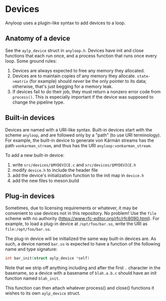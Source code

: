 Devices
=======

Anyloop uses a plugin-like syntax to add devices to a loop.


Anatomy of a device
-------------------

See the `aylp_device` struct in `anyloop.h`. Devices have init and close
functions that each run once, and a process function that runs once every loop.
Some ground rules:

1. Devices are always expected to free any memory they allocated.
2. Devices are to maintain copies of any memory they allocate. `state->matrix`
(for example) should *never* be the only pointer to its data; otherwise, that's
just begging for a memory leak.
3. If devices fail to do their job, they must return a nonzero error code from
`process()`. This is especially important if the device was supposed to change
the pipeline type.


Built-in devices
----------------

Devices are named with a URI-like syntax. Built-in devices start with the scheme
`anyloop`, and are followed only by a "path" (to use URI terminology). For
example, the built-in device to generate von Kármán streams has the path
`vonkarman_stream`, and thus has the URI `anyloop:vonkarman_stream`.

To add a new built-in device:

 1. write `src/devices/$MYDEVICE.c` and `src/devices/$MYDEVICE.h`
 2. modify `device.h` to include the header file
 3. add the device's initialization function to the init map in `device.h`
 4. add the new files to meson.build


Plug-in devices
---------------

Sometimes, due to licensing requirements or whatever, it may be convenient to
use devices not in this repository. No problem! Use the `file` scheme
with no authority (<https://www.rfc-editor.org/rfc/rfc8090.html>). For example,
to load a plug-in device at `/opt/foo/bar.so`, write the URI as
`file:/opt/foo/bar.so`.

The plug-in device will be initialized the same way built-in devices are. As
such, a device named `bar.so` is expected to have a function of the following
name and type signature:

```c
int bar_init(struct aylp_device *self)
```

Note that we strip off anything including and after the first `.` character in
the basename, so a device with a basename of `blah.a.b.c` should have an init
function named `blah_init`.

This function can then attach whatever process() and close() functions it wishes
to its own `aylp_device` struct.

